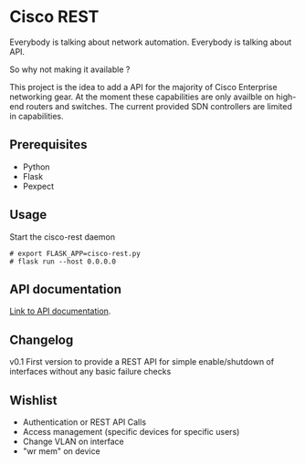 # Cisco REST
Everybody is talking about network automation.
Everybody is talking about API.

So why not making it available ?

This project is the idea to add a API for the majority of Cisco Enterprise networking gear.
At the moment these capabilities are only availble on high-end routers and switches. 
The current provided SDN controllers are limited in capabilities.

## Prerequisites
- Python
- Flask
- Pexpect

## Usage
Start the cisco-rest daemon
```
# export FLASK_APP=cisco-rest.py
# flask run --host 0.0.0.0
```
## API documentation
[Link to API documentation](https://github.com/ccie32305/cisco-rest/blob/master/API.md).

## Changelog

v0.1 First version to provide a REST API for simple enable/shutdown of interfaces without any basic failure checks


## Wishlist
- Authentication or REST API Calls
- Access management (specific devices for specific users)
- Change VLAN on interface
- "wr mem" on device
